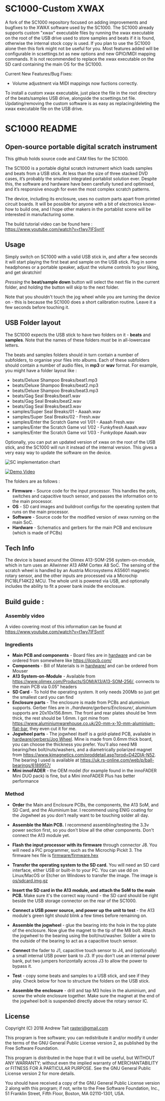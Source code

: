 # SC1000-Custom XWAX

A fork of the SC1000 repository focused on adding improvements and bugfixes to the XWAX software used by the SC1000. The SC1000 already supports custom "xwax" executable files by running the xwax executable on the root of the USB drive used to store samples and beats if it is found, otherwise the internal stock copy is used. If you plan to use the SC1000 alone then this fork might not be useful for you. Most features added will be configurable in scsettings.txt as new options and new GPIO/MIDI mapping commands. It is not recommended to replace the xwax executable on the SD card containing the main OS for the SC1000.

Current New Features/Bug Fixes:
* Volume adjustment via MIDI mappings now fuctions correctly.

To install a custom xwax executable, just place the file in the root directory of the beats/samples USB drive, alongside the scsettings.txt file. Updating/removing the custom software is as easy as replacing/deleting the xwax executable file on the USB drive.

# SC1000 README
## Open-source portable digital scratch instrument

This github holds source code and CAM files for the SC1000.

The SC1000 is a portable digital scratch instrument which loads samples and beats from a USB stick. At less than the size of three stacked DVD cases, it’s probably the smallest integrated portablist solution ever. Despite this, the software and hardware have been carefully tuned and optimised, and it’s responsive enough for even the most complex scratch patterns.

The device, including its enclosure, uses no custom parts apart from printed circuit boards. It will be possible for anyone with a bit of electronics know-how to build one, and I hope other makers in the portablist scene will be interested in manufacturing some.

The build tutorial video can be found here : https://www.youtube.com/watch?v=t1wy7IFSynY

## Usage ##

Simply switch on SC1000 with a valid USB stick in, and after a few seconds it will start playing the first beat and sample on the USB stick. Plug in some headphones or a portable speaker, adjust the volume controls to your liking, and get skratchin!

*Pressing* the **beat/sample down** button will select the next file in the current folder, and *holding* the button will skip to the next folder.

Note that you shouldn't touch the jog wheel while you are turning the device on - this is because the SC1000 does a short calibration routine. Leave it a few seconds before touching it.


## USB Folder layout ##

The SC1000 expects the USB stick to have two folders on it - **beats** and **samples**. Note that the names of these folders *must* be in all-lowercase letters.

The beats and samples folders should in turn contain a number of subfolders, to organise your files into albums. Each of these subfolders should contain a number of audio files, in **mp3** or **wav** format. For example, you might have a folder layout like : 

* beats/Deluxe Shampoo Breaks/beat1.mp3
* beats/Deluxe Shampoo Breaks/beat2.mp3
* beats/Deluxe Shampoo Breaks/beat3.mp3
* beats/Gag Seal Breaks/beat1.wav
* beats/Gag Seal Breaks/beat2.wav
* beats/Gag Seal Breaks/beat3.wav
* samples/Super Seal Breaks/01 - Aaaah.wav
* samples/Super Seal Breaks/02 - Fresh.wav
* samples/Enter the Scratch Game vol 1/01 - Aaaah Fresh.wav
* samples/Enter the Scratch Game vol 1/02 - Funkyfresh Aaaah.wav
* samples/Enter the Scratch Game vol 1/03 - Funkydope Aaaah.wav

Optionally, you can put an updated version of xwax on the root of the USB stick, and the SC1000 will run it instead of the internal version. This gives a very easy way to update the software on the device.

![SC implementation chart](http://rasteri.com/SC1000_MIDI_chart.png)


[![Demo Video](https://img.youtube.com/vi/ReuCnZciOf4/0.jpg)](https://www.youtube.com/watch?v=ReuCnZciOf4)

The folders are as follows : 
* **Firmware** - Source code for the input processor. This handles the pots, switches and capacitive touch sensor, and passes the information on to the main processor.
* **OS** - SD card images and buildroot configs for the operating system that runs on the main processor.
* **Software** - Source code for the modified version of xwax running on the main SoC.
* **Hardware** - Schematics and gerbers for the main PCB and enclosure (which is made of PCBs)


## Tech Info ##

The device is based around the Olimex A13-SOM-256 system-on-module, which in turn uses an Allwinner A13 ARM Cortex A8 SoC. The sensing of the scratch wheel is handled by an Austria Microsystems AS5601 magnetic rotary sensor, and the other inputs are processed via a Microchip PIC18LF14K22 MCU. The whole unit is powered via USB, and optionally includes the ability to fit a power bank inside the enclosure.


## Build guide : 

### Assembly video ###

A video covering most of this information can be found at https://www.youtube.com/watch?v=t1wy7IFSynY


### Ingredients

* **Main PCB and components** - Board files are in [hardware](./hardware) and can be ordered from somewhere like https://jlcpcb.com/
* **Components** - Bill of Materials is in [hardware/](./hardware) and can be ordered from Mouser
* **A13 System-on-Module** - Available from https://www.olimex.com/Products/SOM/A13/A13-SOM-256/, connects to the main PCB via 0.05" headers
* **SD Card** - To hold the operating system. It only needs 200Mb so just get the smallest card you can find
* **Enclosure parts** - The enclosure is made from PCBs and aluminium supports. Gerber files are in *./hardware/gerbers/Enclosure/*, aluminium supports are 20x10x156.8mm. The front and rear plates should be 1mm thick, the rest should be 1.6mm. I got mine from https://www.aluminiumwarehouse.co.uk/20-mm-x-10-mm-aluminium-flat-bar, they even cut it for me.
* **Jogwheel parts** - The jogwheel itself is a gold-plated PCB, available in [hardware/gerbers/Jog Wheel](./hardware/gerbers/Jog%20Wheel). Mine is made from 0.6mm thick board, you can choose the thickness you prefer. You'll also need M8 bearing/hex bolt/nuts/washers, and a diametrically polarized magnet from https://www.kjmagnetics.com/proddetail.asp?prod=D42DIA-N52. The bearing I used is available at https://uk.rs-online.com/web/p/ball-bearings/6189957/
* **Mini innoFADER** - the OEM model (for example found in the innoFADER Mini DUO pack) is fine, but a Mini innoFADER Plus has  better performance


### Method ###

* **Order** the Main and Enclosure PCBs, the components, the A13 SoM, and SD Card, and the Aluminium bar. I recommend using ENIG coating for the Jogwheel as you don't really want to be touching solder all day.

* **Assemble the Main PCB.** I recommend assembling/testing the 3.3v power section first, so you don't blow all the other components. Don't connect the A13 module yet.

* **Flash the input processor with its firmware** through connector J8. You will need a PIC programmer, such as the Microchip Pickit 3. The firmware hex file is [firmware/firmware.hex](./firmware/firmware.hex)

* **Transfer the operating system to the SD card.** You will need an SD card interface, either USB or built-in to your PC. You can use dd on Linux/MacOS or Etcher on Windows to transfer the image. The image is [os/sdcard.img.gz](./os/sdcard.img.gz)

* **Insert the SD card in the A13 module, and attach the SoM to the main PCB.** Make sure it's the correct way round - the SD card should be right beside the USB storage connector on the rear of the SC1000.

* **Connect a USB power source, and power up the unit to test** - the A13 module's green light should blink a few times before remaining on.

* **Assemble the jogwheel** - glue the bearing into the hole in the top plate of the enclosure. Now glue the magnet to the tip of the M8 bolt. Attach the jogwheel to the bearing using the bolt/nut/washer. Solder a wire to the outside of the bearing to act as a capacitive touch sensor.

* **Connect** the fader to J1, capacitive touch sensor to J4, and (optionally) a small internal USB power bank to J3. If you don't use an internal power bank, put two jumpers horizontally across J3 to allow the power to bypass it.

* **Test** - copy some beats and samples to a USB stick, and see if they play. Check below for how to structure the folders on the USB stick.

* **Assemble the enclosure** - drill and tap M3 holes in the aluminium, and screw the whole enclosure together. Make sure the magnet at the end of the jogwheel bolt is suspended directly above the rotary sensor IC.





## License ##

Copyright (C) 2018 Andrew Tait <rasteri@gmail.com>

This program is free software; you can redistribute it and/or
modify it under the terms of the GNU General Public License
version 2, as published by the Free Software Foundation.

This program is distributed in the hope that it will be useful, but
WITHOUT ANY WARRANTY; without even the implied warranty of
MERCHANTABILITY or FITNESS FOR A PARTICULAR PURPOSE. See the GNU
General Public License version 2 for more details.

You should have received a copy of the GNU General Public License
version 2 along with this program; if not, write to the Free
Software Foundation, Inc., 51 Franklin Street, Fifth Floor, Boston,
MA 02110-1301, USA.

